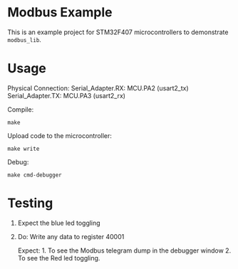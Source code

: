 # Modbus Example 

This is an example project for STM32F407 microcontrollers to demonstrate `modbus_lib`. 

# Usage

Physical Connection: 
    Serial_Adapter.RX: MCU.PA2 (usart2_tx)
    Serial_Adapter.TX: MCU.PA3 (usart2_rx)

Compile: 

```
make
```

Upload code to the microcontroller: 

```
make write
```

Debug: 

```
make cmd-debugger
```

# Testing

1. Expect the blue led toggling
2. 
    Do: 
        Write any data to register 40001

    Expect:
        1. To see the Modbus telegram dump in the debugger window
        2. To see the Red led toggling.



